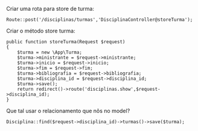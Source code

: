 Criar uma rota para store de turma:

    Route::post('/disciplinas/turmas','DisciplinaController@storeTurma');

Criar o método store turma:

    public function storeTurma(Request $request)
    {
        $turma = new \App\Turma;
        $turma->ministrante = $request->ministrante;
        $turma->inicio = $request->inicio;
        $turma->fim = $request->fim;
        $turma->bibliografia = $request->bibliografia;
        $turma->disciplina_id = $request->disciplina_id;
        $turma->save();
        return redirect()->route('disciplinas.show',$request->disciplina_id);
    }

Que tal usar o relacionamento que nõs no model?

    Disciplina::find($request->disciplina_id)->turmas()->save($turma);
